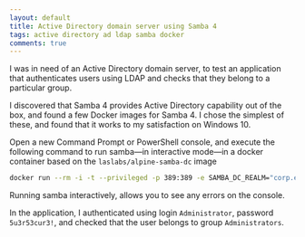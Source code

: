 ```yaml
---
layout: default
title: Active Directory domain server using Samba 4
tags: active directory ad ldap samba docker
comments: true
---
```


I was in need of an Active Directory domain server, to test an application that authenticates users using LDAP and checks that they belong to a particular group.

I discovered that Samba 4 provides Active Directory capability out of the box, and found a few Docker images for Samba 4. I chose the simplest of these, and found that it works to my satisfaction on Windows 10.

Open a new Command Prompt or PowerShell console, and execute the following command to run samba&mdash;in interactive mode&mdash;in a docker container based on the `laslabs/alpine-samba-dc` image

```bash
docker run --rm -i -t --privileged -p 389:389 -e SAMBA_DC_REALM="corp.example.net" -e SAMBA_DC_DOMAIN="EXAMPLE" -e SAMBA_DC_ADMIN_PASSWD="5u3r53cur3!" -e SAMBA_DC_DNS_BACKEND="SAMBA_INTERNAL" "laslabs/alpine-samba-dc" samba
```

Running samba interactively, allows you to see any errors on the console.

In the application, I authenticated using login `Administrator`, password `5u3r53cur3!`, and checked that the user belongs to group `Administrators`.
